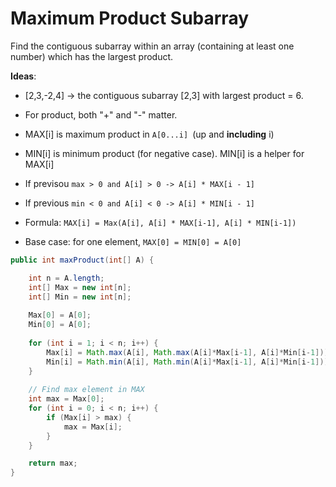 # Maximum Product Subarray

Find the contiguous subarray within an array (containing at least one number) which has the largest product.

**Ideas**:

- [2,3,-2,4] -> the contiguous subarray [2,3] with largest product = 6.

- For product, both "+" and "-" matter.

- MAX[i] is maximum product in `A[0...i] `(up and **including** i)

- MIN[i] is minimum product (for negative case). MIN[i] is a helper for MAX[i]

- If previsou `max > 0 and A[i] > 0 -> A[i] * MAX[i - 1]`

- If previous `min < 0 and A[i] < 0 -> A[i] * MIN[i - 1]`

- Formula: `MAX[i] = Max(A[i], A[i] * MAX[i-1], A[i] * MIN[i-1])`
 
- Base case: for one element, `MAX[0] = MIN[0] = A[0]`


```java
public int maxProduct(int[] A) {

    int n = A.length;
    int[] Max = new int[n];
    int[] Min = new int[n];
    
    Max[0] = A[0];
    Min[0] = A[0];
    
    for (int i = 1; i < n; i++) {
        Max[i] = Math.max(A[i], Math.max(A[i]*Max[i-1], A[i]*Min[i-1]));
        Min[i] = Math.min(A[i], Math.min(A[i]*Max[i-1], A[i]*Min[i-1]));
    }
    
    // Find max element in MAX
    int max = Max[0];
    for (int i = 0; i < n; i++) {
        if (Max[i] > max) {
            max = Max[i];
        }
    }

    return max;
}

```
